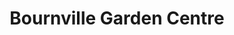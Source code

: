 ---
title: "Bournville Garden Centre"
url: /birmingham/bournville-garden-centre/
shop: Garten-Center
---